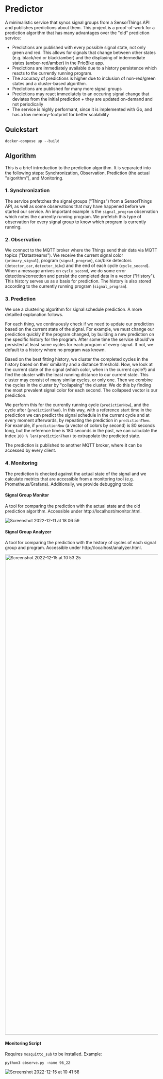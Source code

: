 # Predictor

A minimalistic service that syncs signal groups from a SensorThings API and publishes predictions about them. This project is a proof-of-work for a prediction algorithm that has many advantages over the "old" prediction service:

- Predictions are published with every possible signal state, not only green and red. This allows for signals that change between other states (e.g. black/red or black/amber) and the displaying of indermediate states (amber-red/amber) in the PrioBike app.
- Predictions are immediately available due to a history persistence which reacts to the currently running program.
- The accuracy of predictions is higher due to inclusion of non-red/green states and a cluster-based algorithm.
- Predictions are published for many more signal groups
- Predictions may react immediately to an occuring signal change that deviates from the initial prediction + they are updated on-demand and not periodically
- The service is highly performant, since it is implemented with Go, and has a low memory-footprint for better scalability

## Quickstart

```
docker-compose up --build
```

## Algorithm

This is a brief introduction to the prediction algorithm. It is separated into the following steps: Synchronization, Observation, Prediction (the actual "algorithm"), and Monitoring.

### 1. Synchronization

The service prefetches the signal groups ("Things") from a SensorThings API, as well as some observations that may have happened before we started our service. An important example is the `signal_program` observation which notes the currently running program. We prefetch this type of observation for every signal group to know which program is currently running. 

### 2. Observation

We connect to the MQTT broker where the Things send their data via MQTT topics ("Datastreams"). We receive the current signal color (`primary_signal`), program (`signal_program`), car/bike detectors (`detector_car`, `detector_bike`) and the end of each cycle (`cycle_second`). When a message arrives on `cycle_second`, we do some error detection/correction and persist the completed data in a vector ("History"). This history serves us as a basis for prediction. The history is also stored according to the currently running program (`signal_program`).

### 3. Prediction

We use a clustering algorithm for signal schedule prediction. A more detailled explanation follows.

For each thing, we continuously check if we need to update our prediction based on the current state of the signal. For example, we must change our prediction quickly if the program changed, by building a new prediction on the specific history for the program. After some time the service should've persisted at least some cycles for each program of every signal. If not, we default to a history where no program was known. 

Based on the best fitting history, we cluster the completed cycles in the history based on their similarity and a distance threshold. Now, we look at the current state of the signal (which color, when in the current cycle?) and find the cluster with the least running distance to our current state. This cluster may consist of many similar cycles, or only one. Then we combine the cycles in the cluster by "collapsing" the cluster. We do this by finding the most prevalent signal color for each second. The collapsed vector is our prediction.

We perform this for the currently running cycle (`predictionNow`), and the cycle after (`predictionThen`). In this way, with a reference start time in the prediction we can predict the signal schedule in the current cycle and at every moment afterwards, by repeating the prediction in `predictionThen`. For example, if `predictionNow` (a vector of colors by second) is 80 seconds long, but the reference time is 180 seconds in the past, we can calculate the index `100 % len(predictionThen)` to extrapolate the predicted state. 

The prediction is published to another MQTT broker, where it can be accessed by every client.

### 4. Monitoring

The prediction is checked against the actual state of the signal and we calculate metrics that are accessible from a monitoring tool (e.g. Prometheus/Grafana). Additionally, we provide debugging tools:

#### Signal Group Monitor

A tool for comparing the prediction with the actual state and the old prediction algorithm. Accessible under http://localhost/monitor.html.

![Screenshot 2022-12-11 at 18 06 59](https://user-images.githubusercontent.com/27271818/206917889-461f945e-ab4f-496e-b95a-97bc83d5561d.png)


#### Signal Group Analyzer

A tool for comparing the prediction with the history of cycles of each signal group and program. Accessible under http://localhost/analyzer.html.

<img width="1580" alt="Screenshot 2022-12-15 at 10 53 25" src="https://user-images.githubusercontent.com/27271818/207828563-7578ce26-cd05-47fd-9ad6-9600c104c1b0.png">


#### Monitoring Script

Requires `mosquitto_sub` to be installed. Example:
```
python3 observe.py -name 96_22
```
![Screenshot 2022-12-15 at 10 41 58](https://user-images.githubusercontent.com/27271818/207826493-a0a1af0e-d047-4308-a031-92865e313489.png)


